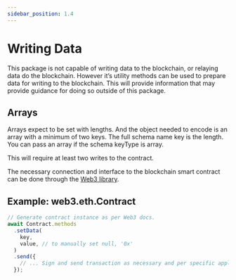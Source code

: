 ```yaml
---
sidebar_position: 1.4
---
```


# Writing Data

This package is not capable of writing data to the blockchain, or relaying data do the blockchain. However it’s utility methods can be used to prepare data for writing to the blockchain. This will provide information that may provide guidance for doing so outside of this package.

## Arrays

Arrays expect to be set with lengths. And the object needed to encode is an array with a minimum of two keys. The full schema name key is the length. You can pass an array if the schema keyType is array.

This will require at least two writes to the contract.

The necessary connection and interface to the blockchain smart contract can be done through the [Web3 library](https://web3js.readthedocs.io/).

## Example: web3.eth.Contract

```js
// Generate contract instance as per Web3 docs.
await Contract.methods
  .setData(
    key,
    value, // to manually set null, '0x'
  )
  .send({
    // ... Sign and send transaction as necessary and per specific application requirements.
  });
```
